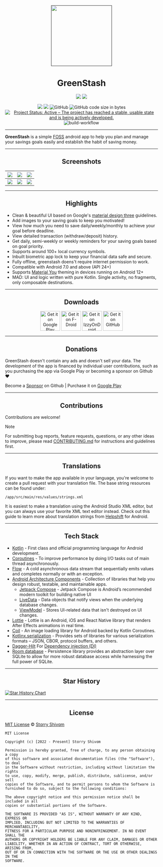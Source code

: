 <p align="center">
  <a href=""><img width="200" height="200" src="https://github.com/Pool-Of-Tears/GreenStash/blob/main/app/src/main/res/mipmap-xxxhdpi/ic_launcher_round.png"></a>
</p>
<h1 align="center">GreenStash</h1>

<p align="center">
  <a href="https://www.android.com"><img src="https://forthebadge.com/images/badges/built-for-android.svg"></a> <a href="https://www.github.com/Pool-Of-Tears"><img src="https://forthebadge.com/images/badges/built-with-love.svg"/></a>
</p>

<p align="center">
  <a href="https://t.me/PotApps"><img src="https://img.shields.io/badge/Telegram-PotApps-green?style=flat&logo=telegram"/></a>
  <a href="https://github.com/Pool-Of-Tears/GreenStash/releases"><img src="https://img.shields.io/github/downloads/Pool-Of-Tears/GreenStash/total?label=Downloads&logo=github"></img></a>
  <img alt="GitHub" src="https://img.shields.io/github/license/Pool-Of-Tears/GreenStash">
  <img alt="GitHub code size in bytes" src="https://img.shields.io/github/languages/code-size/Pool-Of-Tears/GreenStash">
  <a href="https://www.repostatus.org/#active"><img src="https://www.repostatus.org/badges/latest/active.svg" alt="Project Status: Active – The project has reached a stable, usable state and is being actively developed." /></a>
  <img alt="build-workflow" src="https://github.com/Pool-Of-Tears/GreenStash/actions/workflows/android.yml/badge.svg">
</p>

------

**GreenStash** is a simple [FOSS](https://en.m.wikipedia.org/wiki/Free_and_open-source_software)
android app to help you plan and manage your savings goals easily and establish the habit of saving
money.

------

<h2 align="center">Screenshots</h2>

| ![](https://te.legra.ph/file/0e02039099c0b4d019717.png) | ![](https://te.legra.ph/file/3dbaf2f978fe5043ee5da.png) | ![](https://te.legra.ph/file/e48e419452ce760f74ff3.png) |
|---------------------------------------------------------|---------------------------------------------------------|---------------------------------------------------------|
| ![](https://te.legra.ph/file/ee5fb4975abd7b8f76609.png) | ![](https://te.legra.ph/file/49fb67b2232b09978f57e.png) | ![](https://te.legra.ph/file/6d5e04a162a39c4d09bf3.png) |

------

<h2 align="center">Highlights</h2>

- Clean & beautiful UI based on Google's [material design three](https://m3.material.io/)
  guidelines.
- Add images to your saving goals to keep you motivated!
- View how much you need to save daily/weekly/monthly to achieve your goal before deadline.
- View detailed transaction (withdraw/deposit) history.
- Get daily, semi-weekly or weekly reminders for your saving goals based on goal priority.
- Supports around 100+ local currency symbols.
- Inbuilt biometric app lock to keep your financial data safe and secure.
- Fully offline, greenstash doens't require internet permission to work.
- Compatible with Android 7.0 and above (API 24+)
- Supports [Material You](https://www.androidpolice.com/everything-we-love-about-material-you/amp/)
  theming in devices running on Android 12+
- MAD: UI and logic written with pure Kotlin. Single activity, no fragments, only composable
  destinations.

------

<h2 align="center">Downloads</h2>

<div align="center">
<a href="https://play.google.com/store/apps/details?id=com.starry.greenstash"><img alt="Get it on Google Play" src="https://play.google.com/intl/en_us/badges/images/generic/en_badge_web_generic.png" height="65"></a>
<a href='https://f-droid.org/packages/com.starry.greenstash/'><img alt='Get it on F-Droid' src='https://fdroid.gitlab.io/artwork/badge/get-it-on.png' height='65'/></a>
<a href='https://apt.izzysoft.de/fdroid/index/apk/com.starry.greenstash'><img alt='Get it on IzzyOnDroid' src='https://gitlab.com/IzzyOnDroid/repo/-/raw/master/assets/IzzyOnDroid.png' height='65'/></a>
<a href="https://github.com/Pool-Of-Tears/GreenStash/releases/latest"><img alt="Get it on GitHub" src="https://github.com/machiav3lli/oandbackupx/blob/034b226cea5c1b30eb4f6a6f313e4dadcbb0ece4/badge_github.png" height="65"></a>
</div>

------

<h2 align="center">Donations</h2>

GreenStash doesn't contain any ads and doesn't sell your data.
The development of the app is financed by individual user contributions, such as you purchasing the
app via Google Play or becoming a sponsor on Github ❤️

Become a [Sponsor](https://github.com/sponsors/starry-shivam) on Github | Purchase it
on [Google Play](https://play.google.com/store/apps/details?id=com.starry.greenstash)

------

<h2 align="center">Contributions</h2>

Contributions are welcome!

> [!Note]
>
>For submitting bug reports, feature requests, questions, or any other ideas to improve, please
> read [CONTRIBUTING.md](/CONTRIBUTING.md) for instructions and guidelines first.

------

<h2 align="center">Translations</h2>

If you want to make the app available in your language, you're welcome to create a pull request with
your translation file. The base string resources can be found under:

```
/app/src/main/res/values/strings.xml
```

It is easiest to make a translation using the Android Studio XML editor, but you can always use your
favorite XML text editor instead. Check out this guide to learn more about translation strings
from [Helpshift](https://developers.helpshift.com/android/i18n/) for Android.

------

<h2 align="center">Tech Stack</h2>

- [Kotlin](https://kotlinlang.org/) - First class and official programming language for Android
  development.
- [Coroutines](https://kotlinlang.org/docs/reference/coroutines-overview.html) - To improve
  performance by doing I/O tasks out of main thread asynchronously.
- [Flow](https://kotlinlang.org/api/kotlinx.coroutines/kotlinx-coroutines-core/kotlinx.coroutines.flow/-flow/) -
  A cold asynchronous data stream that sequentially emits values and completes normally or with an
  exception.
- [Android Architecture Components](https://developer.android.com/topic/libraries/architecture) -
  Collection of libraries that help you design robust, testable, and maintainable apps.
    - [Jetpack Compose](https://developer.android.com/jetpack/compose?gclsrc=ds&gclsrc=ds) - Jetpack
      Compose is Android’s recommended modern toolkit for building native UI
    - [LiveData](https://developer.android.com/topic/libraries/architecture/livedata) - Data objects
      that notify views when the underlying database changes.
    - [ViewModel](https://developer.android.com/topic/libraries/architecture/viewmodel) - Stores
      UI-related data that isn't destroyed on UI changes.
- [Lottie](https://airbnb.design/lottie) - Lottie is an Android, iOS and React Native library that
  renders After Effects animations in real time.
- [Coil](https://coil-kt.github.io/coil/compose) - An image loading library for Android backed by
  Kotlin Coroutines.
- [Kotlinx.serialization](https://kotlinlang.org/docs/serialization.html) - Provides sets of
  libraries for various serialization formats – JSON, CBOR, protocol buffers, and others.
- [Dagger-Hilt](https://dagger.dev/hilt)
  For [Dependency injection (DI)](https://developer.android.com/training/dependency-injection)
- [Room database](https://developer.android.com/jetpack/androidx/releases/room) - Persistence
  library provides an abstraction layer over SQLite to allow for more robust database access while
  harnessing the full power of SQLite.

------

<h2 align="center">Star History</h2>

[![Star History Chart](https://api.star-history.com/svg?repos=Pool-Of-Tears/Greenstash&type=Timeline)](https://star-history.com/#Pool-Of-Tears/Greenstash&Timeline)

------

<h2 align="center">License</h2>

[MIT License][license] © [Stɑrry Shivɑm][github]

[license]: /LICENSE

[github]: https://github.com/starry-shivam

```
MIT License

Copyright (c) [2022 - Present] Stɑrry Shivɑm

Permission is hereby granted, free of charge, to any person obtaining a copy
of this software and associated documentation files (the "Software"), to deal
in the Software without restriction, including without limitation the rights
to use, copy, modify, merge, publish, distribute, sublicense, and/or sell
copies of the Software, and to permit persons to whom the Software is
furnished to do so, subject to the following conditions:

The above copyright notice and this permission notice shall be included in all
copies or substantial portions of the Software.

THE SOFTWARE IS PROVIDED "AS IS", WITHOUT WARRANTY OF ANY KIND, EXPRESS OR
IMPLIED, INCLUDING BUT NOT LIMITED TO THE WARRANTIES OF MERCHANTABILITY,
FITNESS FOR A PARTICULAR PURPOSE AND NONINFRINGEMENT. IN NO EVENT SHALL THE
AUTHORS OR COPYRIGHT HOLDERS BE LIABLE FOR ANY CLAIM, DAMAGES OR OTHER
LIABILITY, WHETHER IN AN ACTION OF CONTRACT, TORT OR OTHERWISE, ARISING FROM,
OUT OF OR IN CONNECTION WITH THE SOFTWARE OR THE USE OR OTHER DEALINGS IN THE
SOFTWARE.
```
